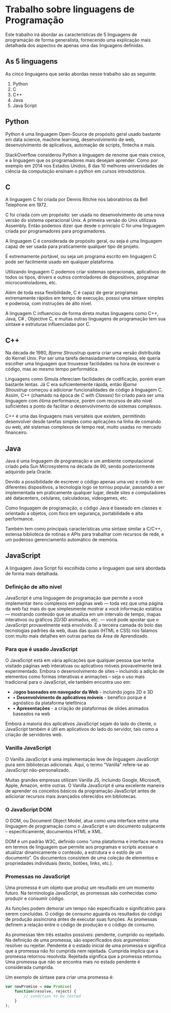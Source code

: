 # Trabalho sobre linguagens de Programação

Este trabalho irá abordar as características de 5 linguagens de programação de forma generalista, fornecendo uma explicação mais detalhada dos aspectos de apenas uma das linguagens definidas.

## As 5 linguagens

As cinco linguagens que serão abordas nesse trabalho são as seguinte:

1. Python
2. C
3. C++
4. Java
5. Java Script 

## Python

Python é uma linguagem Open-Source de propósito geral usado bastante em data science, machine learning, desenvolvimento de web, desenvolvimento de aplicativos, automação de scripts, fintechs e mais.

StackOverflow considerou Python a linguagem de renome que mais cresce, e a linguagem que os programadores mais desejam aprender. Como por exemplo em 2014 nos Estados Unidos, 8 das 10 melhores universidades de ciência da computação ensinam o python em cursos introdutórios.

## C

A linguagem C foi criada por Dennis Ritchie nos laboratórios da Bell Telephone em 1972.

C foi criada com um propósito: ser usada no desenvolvimento de uma nova versão do sistema operacional Unix. A primeira versão do Unix utilizava Assembly. Então podemos dizer que desde o principio C foi uma linguagem criada por programadores para programadores.

A linguagem C é considerada de propósito geral, ou seja é uma linguagem capaz de ser usada para praticamente qualquer tipo de projeto.

É extremamente portável, ou seja um programa escrito em linguagem C pode ser facilmente usado em qualquer plataforma.

Utilizando linguagem C podemos criar sistemas operacionais, aplicativos de todos os tipos, drivers e outros controladores de dispositivos, programar microcontroladores, etc.

Além de toda essa flexibilidade, C é capaz de gerar programas extremamente rápidos em tempo de execução, possui uma sintaxe simples e poderosa, com instruções de alto nível.

A linguagem C influenciou de forma direta muitas linguagens como C++, Java, C# , Objective C, e muitas outras linguagens de programação tem sua sintaxe e estruturas influenciadas por C.

## C++

Na década de 1980, *Bjarne Stroustrup* queria criar uma versão distribuída do Kernel Unix. Por ser uma tarefa demasiadamente complexa, ele queria escolher uma linguagem que trouxesse facilidades na hora de escrever o código, mas ao mesmo tempo performática.

Linguagens como Simula ofereciam facilidades de codificação, porém eram bastante lentas. Já C era suficientemente rápida, então *Bjarne Stroustrup* começou a adicionar funcionalidades de código à linguagem C. Assim, C++ (chamado na época de *C with Classes*) foi criado para ser uma linguagem com ótima performance, porém com recursos de alto nível suficientes a ponto de facilitar o desenvolvimento de sistemas complexos.

C++ é uma das linguagens mais versáteis que existem, permitindo desenvolver desde tarefas simples como aplicações na linha de comando ou web, até sistemas complexos de tempo real, muito usadas no mercado financeiro.

## Java

Java é uma linguagem de programação e um ambiente computacional criado pela Sun Microsystems na década de 90, sendo posteriormente adquirido pela Oracle.

Devido a possibilidade de escrever o código apenas uma vez e rodá-lo em diferentes dispositivos, a tecnologia logo se tornou popular, passando a ser implementada em praticamente qualquer lugar, desde sites e computadores até datacenters, celulares, calculadoras, videogames, etc.

Como linguagem de programação, o código Java é baseado em classes e orientado a objetos, com foco em segurança, portabilidade e alta performance.

Também tem como principais características uma sintaxe similar a C/C++, extensa biblioteca de rotinas e APIs para trabalhar com recursos de rede, e um poderoso gerenciamento automático de memória.

## JavaScript

A linguagem Java Script foi escolhida como a linguagem que será abordada de forma mais detalhada.

### Definição de alto nível

JavaScript é uma linguagem de programação que permite a você implementar itens complexos em páginas web — toda vez que uma página da web faz mais do que simplesmente mostrar a você informação estática — mostrando conteúdo que se atualiza em um intervalo de tempo, mapas interativos ou gráficos 2D/3D animados, etc. — você pode apostar que o JavaScript provavelmente está envolvido. É a terceira camada do bolo das tecnologias padrões da web, duas das quais (HTML e CSS) nós falamos com muito mais detalhes em outras partes da Área de Aprendizado.

### Para que é usado JavaScript

O JavaScript está em vária aplicações que qualquer pessoa que tenha visitado páginas web interativas ou aplicativos móveis provavelmente terá experimentado. Embora o desenvolvimento de sites – incluindo a adição de elementos como formas interativas e animações – seja o uso mais tradicional para o JavaScript, ele também encontra uso em:

- J**ogos baseados em navegador da Web** - incluindo jogos 2D e 3D
- • **Desenvolvimento de aplicativos móveis** - benéfico porque é agnóstico da plataforma telefônica
- • **Apresentações** - a criação de plataformas de slides animados baseados na web

Embora a maioria dos aplicativos JavaScript sejam do lado do cliente, o JavaScript também é útil em aplicativos do lado do servidor, tais como a criação de servidores web.

### ****Vanilla JavaScript****

O Vanilla JavaScript é uma implementação leve de linguagem JavaScript pura sem bibliotecas adicionais. Aqui, o termo “Vanilla” refere-se ao JavaScript não-personalizado.

Muitas grandes empresas utilizam Vanilla JS, incluindo Google, Microsoft, Apple, Amazon, entre outras. O Vanilla JavaScript é uma excelente maneira de aprender os conceitos básicos da [](https://kinsta.com/pt/blog/melhor-linguagem-de-programacao/#javascript)programação JavaScript antes de adicionar recursos mais avançados oferecidos em bibliotecas.

### ****O JavaScript DOM****

O DOM, ou Document Object Model, atua como uma interface entre uma linguagem de programação como o JavaScript e um documento subjacente – especificamente, documentos HTML e XML.

DOM é um padrão W3C, definido como “uma plataforma e interface neutra em termos de linguagem que permite aos programas e scripts acessar e atualizar dinamicamente o conteúdo, a estrutura e o estilo de um documento”. Os documentos consistem de uma coleção de elementos e propriedades individuais (texto, botões, links, etc.).

### ****Promessas no JavaScript****

Uma promessa é um objeto que produz um resultado em um momento futuro. Na terminologia JavaScript, as promessas são conhecidas como produzir e consumir código.

As funções podem demorar um tempo não especificado e significativo para serem concluídas. O código de consumo aguarda os resultados do código de produção assíncrona antes de executar suas funções. As promessas definem a relação entre o código de produção e o código de consumo.

As promessas têm três estados possíveis: pendente, cumprido ou rejeitado. Na definição de uma promessa, são especificados dois argumentos: resolver ou rejeitar. Pendente é o estado inicial de uma promessa e significa que a promessa não foi cumprida nem rejeitada. Cumprida implica que a promessa retornou resolvida. Rejeitada significa que a promessa retornou. Uma promessa que não se encontra mais no estado pendente é considerada cumprida.

Um exemplo de sintaxe para criar uma promessa é:

```jsx
var newPromise = new Promise(
    function(resolve, reject) {
        // condition to be tested
    }
);
```